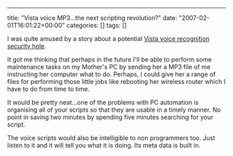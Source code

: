 ---
title: "Vista voice MP3...the next scripting revolution?"
date: "2007-02-01T16:01:22+00:00"
categories: []
tags: []

I was quite amused by a story about a potential <a href="http://news.bbc.co.uk/1/hi/technology/6320865.stm">Vista voice recognition security hole</a>.

It got me thinking that perhaps in the future I'll be able to perform some maintenance tasks on my Mother's PC by sending her a MP3 file of me instructing her computer what to do. Perhaps, I could give her a range of files for performing those little jobs like rebooting her wireless router which I have to do from time to time.

It would be pretty neat...one of the problems with PC automation is organising all of your scripts so that they are usable in a timely manner. No point in saving two minutes by spending five minutes searching for your script.

The voice scripts would also be intelligible to non programmers too. Just listen to it and it will tell you what it is doing. Its meta data is built in.
